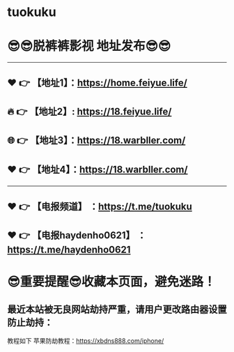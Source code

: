 # tuokuku
:sunglasses::sunglasses:脱裤裤影视 地址发布:sunglasses::sunglasses:
==
------
:heart: :point_right: 【地址1】：https://home.feiyue.life/
------
:fire: :point_right: 【地址2】:  https://18.feiyue.life/
-----
:globe_with_meridians: :point_right: 【地址3】：https://18.warbller.com/
-----
:heart: :point_right: 【地址4】：https://18.warbller.com/
------

------
:heart: :point_right: 【电报频道】 ：https://t.me/tuokuku
------
:heart: :point_right: 【电报haydenho0621】 ：https://t.me/haydenho0621
------
:sunglasses:重要提醒:sunglasses:收藏本页面，避免迷路！
==

最近本站被无良网站劫持严重，请用户更改路由器设置防止劫持：
------

教程如下 苹果防劫教程：https://xbdns888.com/iphone/
